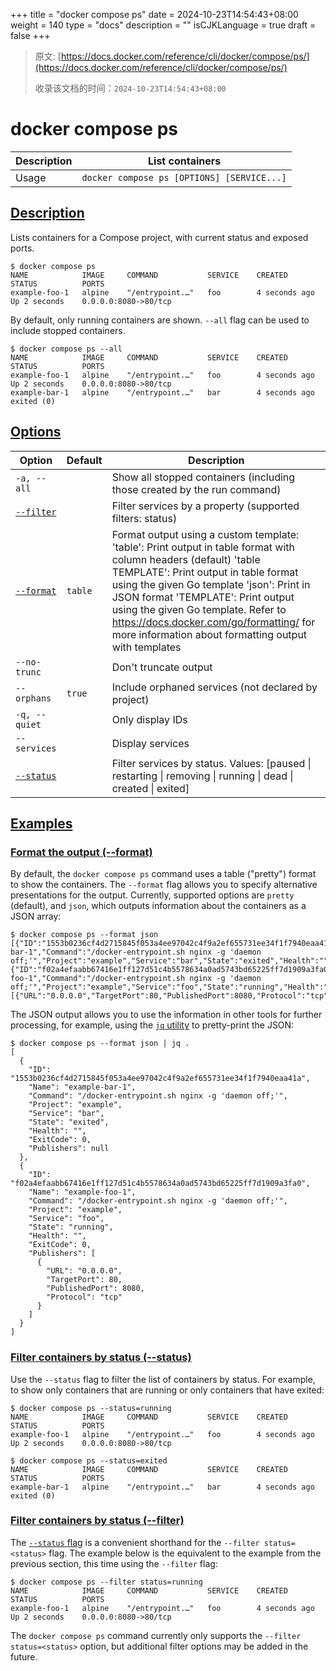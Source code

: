 +++
title = "docker compose ps"
date = 2024-10-23T14:54:43+08:00
weight = 140
type = "docs"
description = ""
isCJKLanguage = true
draft = false
+++

> 原文: [https://docs.docker.com/reference/cli/docker/compose/ps/](https://docs.docker.com/reference/cli/docker/compose/ps/)
>
> 收录该文档的时间：`2024-10-23T14:54:43+08:00`

# docker compose ps

| Description | List containers                            |
| :---------- | ------------------------------------------ |
| Usage       | `docker compose ps [OPTIONS] [SERVICE...]` |

## [Description](https://docs.docker.com/reference/cli/docker/compose/ps/#description)

Lists containers for a Compose project, with current status and exposed ports.



```console
$ docker compose ps
NAME            IMAGE     COMMAND           SERVICE    CREATED         STATUS          PORTS
example-foo-1   alpine    "/entrypoint.…"   foo        4 seconds ago   Up 2 seconds    0.0.0.0:8080->80/tcp
```

By default, only running containers are shown. `--all` flag can be used to include stopped containers.



```console
$ docker compose ps --all
NAME            IMAGE     COMMAND           SERVICE    CREATED         STATUS          PORTS
example-foo-1   alpine    "/entrypoint.…"   foo        4 seconds ago   Up 2 seconds    0.0.0.0:8080->80/tcp
example-bar-1   alpine    "/entrypoint.…"   bar        4 seconds ago   exited (0)
```

## [Options](https://docs.docker.com/reference/cli/docker/compose/ps/#options)

| Option                                                       | Default | Description                                                  |
| ------------------------------------------------------------ | ------- | ------------------------------------------------------------ |
| `-a, --all`                                                  |         | Show all stopped containers (including those created by the run command) |
| [`--filter`](https://docs.docker.com/reference/cli/docker/compose/ps/#filter) |         | Filter services by a property (supported filters: status)    |
| [`--format`](https://docs.docker.com/reference/cli/docker/compose/ps/#format) | `table` | Format output using a custom template: 'table': Print output in table format with column headers (default) 'table TEMPLATE': Print output in table format using the given Go template 'json': Print in JSON format 'TEMPLATE': Print output using the given Go template. Refer to https://docs.docker.com/go/formatting/ for more information about formatting output with templates |
| `--no-trunc`                                                 |         | Don't truncate output                                        |
| `--orphans`                                                  | `true`  | Include orphaned services (not declared by project)          |
| `-q, --quiet`                                                |         | Only display IDs                                             |
| `--services`                                                 |         | Display services                                             |
| [`--status`](https://docs.docker.com/reference/cli/docker/compose/ps/#status) |         | Filter services by status. Values: [paused \| restarting \| removing \| running \| dead \| created \| exited] |

## [Examples](https://docs.docker.com/reference/cli/docker/compose/ps/#examples)

### [Format the output (--format)](https://docs.docker.com/reference/cli/docker/compose/ps/#format)

By default, the `docker compose ps` command uses a table ("pretty") format to show the containers. The `--format` flag allows you to specify alternative presentations for the output. Currently, supported options are `pretty` (default), and `json`, which outputs information about the containers as a JSON array:



```console
$ docker compose ps --format json
[{"ID":"1553b0236cf4d2715845f053a4ee97042c4f9a2ef655731ee34f1f7940eaa41a","Name":"example-bar-1","Command":"/docker-entrypoint.sh nginx -g 'daemon off;'","Project":"example","Service":"bar","State":"exited","Health":"","ExitCode":0,"Publishers":null},{"ID":"f02a4efaabb67416e1ff127d51c4b5578634a0ad5743bd65225ff7d1909a3fa0","Name":"example-foo-1","Command":"/docker-entrypoint.sh nginx -g 'daemon off;'","Project":"example","Service":"foo","State":"running","Health":"","ExitCode":0,"Publishers":[{"URL":"0.0.0.0","TargetPort":80,"PublishedPort":8080,"Protocol":"tcp"}]}]
```

The JSON output allows you to use the information in other tools for further processing, for example, using the [`jq` utility](https://stedolan.github.io/jq/) to pretty-print the JSON:



```console
$ docker compose ps --format json | jq .
[
  {
    "ID": "1553b0236cf4d2715845f053a4ee97042c4f9a2ef655731ee34f1f7940eaa41a",
    "Name": "example-bar-1",
    "Command": "/docker-entrypoint.sh nginx -g 'daemon off;'",
    "Project": "example",
    "Service": "bar",
    "State": "exited",
    "Health": "",
    "ExitCode": 0,
    "Publishers": null
  },
  {
    "ID": "f02a4efaabb67416e1ff127d51c4b5578634a0ad5743bd65225ff7d1909a3fa0",
    "Name": "example-foo-1",
    "Command": "/docker-entrypoint.sh nginx -g 'daemon off;'",
    "Project": "example",
    "Service": "foo",
    "State": "running",
    "Health": "",
    "ExitCode": 0,
    "Publishers": [
      {
        "URL": "0.0.0.0",
        "TargetPort": 80,
        "PublishedPort": 8080,
        "Protocol": "tcp"
      }
    ]
  }
]
```

### [Filter containers by status (--status)](https://docs.docker.com/reference/cli/docker/compose/ps/#status)

Use the `--status` flag to filter the list of containers by status. For example, to show only containers that are running or only containers that have exited:



```console
$ docker compose ps --status=running
NAME            IMAGE     COMMAND           SERVICE    CREATED         STATUS          PORTS
example-foo-1   alpine    "/entrypoint.…"   foo        4 seconds ago   Up 2 seconds    0.0.0.0:8080->80/tcp

$ docker compose ps --status=exited
NAME            IMAGE     COMMAND           SERVICE    CREATED         STATUS          PORTS
example-bar-1   alpine    "/entrypoint.…"   bar        4 seconds ago   exited (0)
```

### [Filter containers by status (--filter)](https://docs.docker.com/reference/cli/docker/compose/ps/#filter)

The [`--status` flag](https://docs.docker.com/reference/cli/docker/compose/ps/#status) is a convenient shorthand for the `--filter status=<status>` flag. The example below is the equivalent to the example from the previous section, this time using the `--filter` flag:



```console
$ docker compose ps --filter status=running
NAME            IMAGE     COMMAND           SERVICE    CREATED         STATUS          PORTS
example-foo-1   alpine    "/entrypoint.…"   foo        4 seconds ago   Up 2 seconds    0.0.0.0:8080->80/tcp
```

The `docker compose ps` command currently only supports the `--filter status=<status>` option, but additional filter options may be added in the future.
